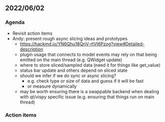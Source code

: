 ## 2022/06/02

### Agenda

- Revisit action items
- Andy: present rough async slicing ideas and prototypes
    - https://hackmd.io/YN6Qhu18QriV-rtVI6Pzog?view#Detailed-description
    - plugin usage that connects to model events may rely on that being emitted on the main thread (e.g. QWidget update)
    - where to store sliced/sampled data (need it for things like get_value)
    - status bar update and others depend on sliced state
    - should we infer if we do sync or async slicing?
        - e.g. check type or size of data and guess if it will be fast
        - or measure dynamically
    - may be worth ensuring there is a swappable backend when dealing with qt/vispy specific issue (e.g. ensuring that things run on main thread)


### Action items
